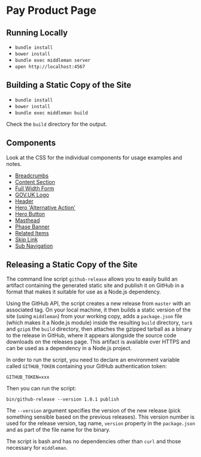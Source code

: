 # Pay Product Page

## Running Locally

- `bundle install`
- `bower install`
- `bundle exec middleman server`
- `open http://localhost:4567`

## Building a Static Copy of the Site

- `bundle install`
- `bower install`
- `bundle exec middleman build`

Check the `build` directory for the output.

## Components

Look at the CSS for the individual components for usage examples and notes.

- [Breadcrumbs](source/stylesheets/modules/_breadcrumbs.scss)
- [Content Section](source/stylesheets/modules/_content-section.scss)
- [Full Width Form](source/stylesheets/modules/_full-width-form.scss)
- [GOV.UK Logo](source/stylesheets/modules/_govuk-logo.scss)
- [Header](source/stylesheets/modules/_header.scss)
- [Hero 'Alternative Action'](source/stylesheets/modules/_hero-alternative-action.scss)
- [Hero Button](source/stylesheets/modules/_hero-button.scss)
- [Masthead](source/stylesheets/modules/_masthead.scss)
- [Phase Banner](source/stylesheets/modules/_phase-banner.scss)
- [Related Items](source/stylesheets/modules/_related-items.scss)
- [Skip Link](source/stylesheets/modules/_skip-link.scss)
- [Sub Navigation](source/stylesheets/modules/_sub-navigation.scss)

## Releasing a Static Copy of the Site

The command line script `github-release` allows you to easily build an artifact containing the generated static site and publish it on GitHub in a format that makes it suitable for use as a Node.js dependency.

Using the GitHub API, the script creates a new release from `master` with an associated tag. On your local machine, it then builds a static version of the site (using `middleman`) from your working copy, adds a `package.json` file (which makes it a Node.js module) inside the resulting `build` directory, `tar`s and `gzip`s the `build` directory, then attaches the gzipped tarball as a binary to the release in GitHub, where it appears alongside the source code downloads on the releases page. This artifact is available over HTTPS and can be used as a dependency in a Node.js project.

In order to run the script, you need to declare an environment variable called `GITHUB_TOKEN` containing your GitHub authentication token:

`GITHUB_TOKEN=xxx`

Then you can run the script:

`bin/github-release --version 1.0.1 publish`

The `--version` argument specifies the version of the new release (pick something sensible based on the previous releases). This version number is used for the release version, tag name, `version` property in the `package.json` and as part of the file name for the binary.

The script is bash and has no dependencies other than `curl` and those necessary for `middleman`.
